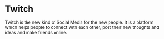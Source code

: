 # Twitch
Twitch is the new kind of Social Media for the new people. It is a platform which helps people to connect with each other, post their new thoughts and ideas and make friends online.
